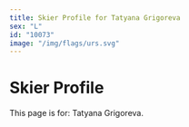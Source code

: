 ```yaml
---
title: Skier Profile for Tatyana Grigoreva
sex: "L"
id: "10073"
image: "/img/flags/urs.svg" 
---
```


# Skier Profile

This page is for: Tatyana Grigoreva.
    